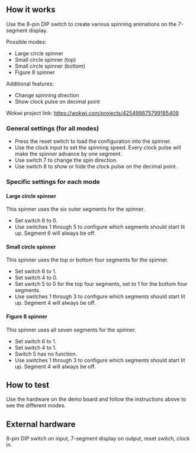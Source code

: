 <!---

This file is used to generate your project datasheet. Please fill in the information below and delete any unused
sections.

You can also include images in this folder and reference them in the markdown. Each image must be less than
512 kb in size, and the combined size of all images must be less than 1 MB.
-->

## How it works

Use the 8-pin DIP switch to create various spinning animations on the 7-segment display.

Possible modes:
- Large circle spinner
- Small circle spinner (top)
- Small circle spinner (bottom)
- Figure 8 spinner

Additional features:
- Change spinning direction
- Show clock pulse on decimal point

Wokwi project link:
https://wokwi.com/projects/425498675799185409

### General settings (for all modes)

- Press the reset switch to load the configuration into the spinner.
- Use the clock input to set the spinning speed. Every clock pulse will make the spinner advance by one segment.
- Use switch 7 to change the spin direction.
- Use switch 8 to show or hide the clock pulse on the decimal point.

### Specific settings for each mode

#### Large circle spinner

This spinner uses the six outer segments for the spinner.

- Set switch 6 to 0.
- Use switches 1 through 5 to configure which segments should start lit up. Segment 6 will always be off.

#### Small circle spinner

This spinner uses the top or bottom four segments for the spinner.

- Set switch 6 to 1.
- Set switch 4 to 0.
- Set switch 5 to 0 for the top four segments, set to 1 for the bottom four segments.
- Use switches 1 through 3 to configure which segments should start lit up. Segment 4 will always be off.

#### Figure 8 spinner

This spinner uses all seven segments for the spinner.
- Set switch 6 to 1.
- Set switch 4 to 1.
- Switch 5 has no function.
- Use switches 1 through 3 to configure which segments should start lit up. Segment 4 will always be off.

## How to test

Use the hardware on the demo board and follow the instructions above to see the different modes.

## External hardware

8-pin DIP switch on input, 7-segment display on output, reset switch, clock in.
